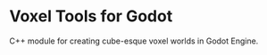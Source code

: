 Voxel Tools for Godot
=========================

C++ module for creating cube-esque voxel worlds in Godot Engine.

